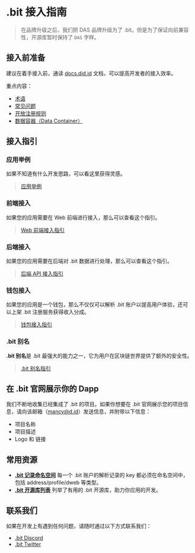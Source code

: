 # .bit 接入指南

> 在品牌升级之后，我们把 DAS 品牌升级为了 .bit。但是为了保证向前兼容性，开源库暂时保持了 `DAS` 字样。 

## 接入前准备
建议在着手接入前，通读 [docs.did.id](https://docs.did.id/zh) 文档，可以提高开发者的接入效率。

重点内容：
- [术语](../terminology)
- [常见问题](../faq)
- [开放注册规则](../register-das/open-registration-rules)
- [数据容器（Data Container）](../technical-details/data-container.md)

## 接入指引

### 应用举例 
如果不知道有什么开发思路，可以看这里获得灵感。

> [应用举例](./build-application.md)

### 前端接入
如果您的应用需要在 Web 前端进行接入，那么可以查看这个指引。

> [Web 前端接入指引](./integration-frontend.md)

### 后端接入 
如果您的应用需要在后端对 .bit 数据进行处理，那么可以查看这个指引。

> [后端 API 接入指引](./integration-backend.md)

### 钱包接入
如果您的应用是一个钱包，那么不仅仅可以解析 .bit 账户以提高用户体验，还可以上架 .bit 注册服务获得收入分成。

> [钱包接入指引](./wallet-integration.md)

### .bit 别名
**.bit 别名**是 .bit 最强大的能力之一，它为用户在区块链世界提供了额外的安全性。

> [.bit 别名指引](./dotbit-alias.md)


## 在 .bit 官网展示你的 Dapp
我们不断地收集已经集成了 .bit 的项目。如果你想要在 .bit 官网展示您的项目信息，请向该邮箱（[mancy@d.id](mailto:mancy@d.id)）发送信息，并附带以下信息：
- 项目名称
- 项目描述
- Logo 和 链接

## 常用资源
- [**.bit 记录命名空间**](https://github.com/dotbitHQ/cell-data-generator/blob/master/data/record_key_namespace.txt) 每一个 .bit 账户的解析记录的 key 都必须在命名空间中，包括 address/profile/dweb 等类型。
- [**.bit 开源库列表**](./dotbit-libraries.md) 列举了有用的 .bit 开源库，助力你应用的开发。

## 联系我们

如果在开发上有遇到任何问题，请随时通过以下方式联系我们：

- [.bit Discord](http://discord.gg/did)
- [.bit Twitter](https://twitter.com/dotbitHQ)